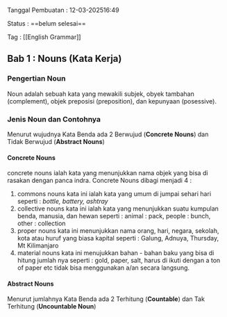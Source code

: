 
Tanggal Pembuatan : 12-03-202516:49

Status : ==belum selesai==

Tag : [[English Grammar]]

## Bab 1 : Nouns (Kata Kerja)

### Pengertian Noun
Noun adalah sebuah kata yang mewakili subjek, obyek tambahan (complement), objek preposisi (preposition), dan kepunyaan (posessive).

### Jenis Noun dan Contohnya 
Menurut wujudnya Kata Benda ada 2  Berwujud (**Concrete Nouns**) dan Tidak Berwujud (**Abstract Nouns**)
#### Concrete Nouns
concrete nouns ialah kata yang menunjukkan nama objek yang bisa di rasakan dengan panca indra. Concrete Nouns dibagi menjadi 4 :
1. commons nouns
	kata  ini ialah kata yang umum di jumpai sehari hari seperti : *bottle, battery, ashtray*
2. collective nouns
	 kata ini ialah kata yang menunjukkan suatu kumpulan benda, manusia, dan hewan seperti : 
	 animal : pack, people : bunch,  other : collection
3. proper nouns 
	 kata ini menunjukkan nama orang, hari, negara, sekolah, kota atau huruf yang biasa kapital seperti : Galung, Adnuya, Thursday, Mt Kilimanjaro
4. material nouns 
	 kata ini menujukkan bahan - bahan baku yang bisa di hitung jumlah nya seperti : gold, paper, salt, harus di ikuti dengan a ton of paper etc tidak bisa menggunakan a/an secara langsung.

#### Abstract Nouns


Menurut  jumlahnya Kata Benda ada 2 Terhitung (**Countable**) dan Tak Terhitung (**Uncountable Noun**)